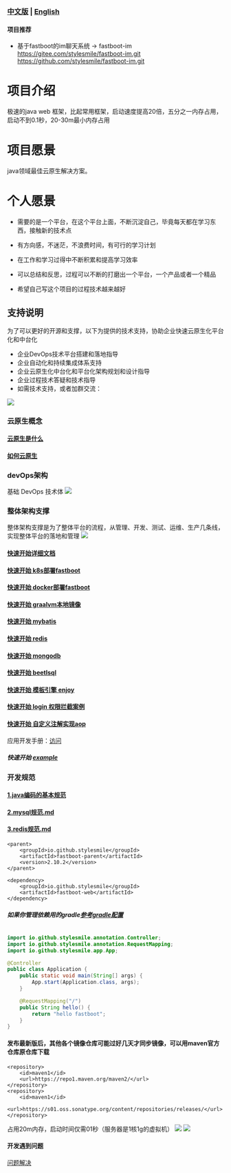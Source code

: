 ### [中文版](README.cn.md) | [English](README.md)
#### 项目推荐

* 基于fastboot的im聊天系统 -> fastboot-im  
  https://gitee.com/stylesmile/fastboot-im.git  
  https://github.com/stylesmile/fastboot-im.git

# 项目介绍

极速的java web 框架，比起常用框架，启动速度提高20倍，五分之一内存占用，启动不到0.1秒，20-30m最小内存占用

# 项目愿景

java领域最佳云原生解决方案。

# 个人愿景

* 需要的是一个平台，在这个平台上面，不断沉淀自己，毕竟每天都在学习东西，接触新的技术点

* 有方向感，不迷茫，不浪费时间，有可行的学习计划
* 在工作和学习过得中不断积累和提高学习效率
* 可以总结和反思，过程可以不断的打磨出一个平台，一个产品或者一个精品
* 希望自己写这个项目的过程技术越来越好

## 支持说明

为了可以更好的开源和支撑，以下为提供的技术支持，协助企业快速云原生化平台化和中台化

* 企业DevOps技术平台搭建和落地指导
* 企业自动化和持续集成体系支持
* 企业云原生化中台化和平台化架构规划和设计指导
* 企业过程技术答疑和技术指导
* 如需技术支持，或者加群交流：

<img src="./doc/image/index/java_zhilu_gongzonghao.png">

### 云原生概念

#### [云原生是什么](doc/云原生/云原生是什么.md)

#### [如何云原生](doc/云原生/如何云原生.md)

### devOps架构

基础 DevOps 技术体
<img src="./doc/image/index/fastboot-devOps.png">

### 整体架构支撑

整体架构支撑是为了整体平台的流程，从管理、开发、测试、运维、生产几条线，
实现整体平台的落地和管理
<img src="./doc/image/index/tech_design.png">

#### [快速开始详细文档](doc/1.fastboot-start.md)

#### [快速开始 k8s部署fastboot](doc/云原生/Kubernetes/k8s部署简单fastboot.md)

#### [快速开始 docker部署fastboot](doc/应用开发手册/docker/docker部署简单应用.md)

#### [快速开始 graalvm本地镜像](doc/应用开发手册/graalvm/graalvm部署打包本地镜像.md)

#### [快速开始 mybatis](doc/db/1.fastboot-mybatis.md)

#### [快速开始 redis](doc/db/2.fastboot-redis.md)

#### [快速开始 mongodb](doc/db/3.fastboot-mongodb.md)

#### [快速开始 beetlsql](doc/db/4.fastboot-beetlsql.md)

#### [快速开始 模板引擎 enjoy](fastboot-example%2Ffastboot-enjoy-example%2Fpom.xml)

#### [快速开始 login 权限拦截案例](fastboot-example%2Ffastboot-web-parent-example%2Ffastboot-web-login-example)

#### [快速开始 自定义注解实现aop](doc%2Ftool%2F%E8%87%AA%E5%AE%9A%E4%B9%89%E6%B3%A8%E8%A7%A3%E5%AE%9E%E7%8E%B0aop.md)

应用开发手册：[访问](doc/应用开发手册/应用开发手册.md)

##### 快速开始 [example](fastboot-example/fastboot-web-example)

### 开发规范

#### [1.java编码的基本规范](doc/应用开发手册/开发规范/1.java编码的基本规范.md)

#### [2.mysql规范.md](doc/应用开发手册/开发规范/2.mysql规范.md)

#### [3.redis规范.md](doc/应用开发手册/开发规范/3.redis规范.md)

```maven
<parent>
    <groupId>io.github.stylesmile</groupId>
    <artifactId>fastboot-parent</artifactId>
    <version>2.10.2</version>
</parent>
```

```maven
<dependency>
    <groupId>io.github.stylesmile</groupId>
    <artifactId>fastboot-web</artifactId>
</dependency>
```

##### 如果你管理依赖用的gradle[参考gradle配置](doc/1.fastboot-start-gradle.md)

```java

import io.github.stylesmile.annotation.Controller;
import io.github.stylesmile.annotation.RequestMapping;
import io.github.stylesmile.app.App;

@Controller
public class Application {
    public static void main(String[] args) {
        App.start(Application.class, args);
    }

    @RequestMapping("/")
    public String hello() {
        return "hello fastboot";
    }
}
```

#### 发布最新版后，其他各个镜像仓库可能过好几天才同步镜像，可以用maven官方仓库原仓库下载

```maven
<repository>
    <id>maven1</id>
    <url>https://repo1.maven.org/maven2/</url>
</repository>        
<repository>
    <id>maven1</id>
    <url>https://s01.oss.sonatype.org/content/repositories/releases/</url>
</repository>
```

占用20m内存，启动时间仅需01秒（服务器是1核1g的虚拟机）
<img src="./doc/image/index/fastboot-memory.png">
<img src="./doc/image/index/fastboot-start-time.png">

#### 开发遇到问题

[问题解决](doc%2F%CE%CA%CC%E2%BD%E2%BE%F6.md)
